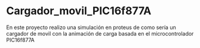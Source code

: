 # Cargador_movil_PIC16f877A
En este proyecto realizo una simulación en proteus de como sería un cargador de movil con la animación de carga basada en el microcontrolador PIC16f877A
